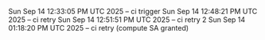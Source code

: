 Sun Sep 14 12:33:05 PM UTC 2025 – ci trigger
Sun Sep 14 12:48:21 PM UTC 2025 – ci retry
Sun Sep 14 12:51:51 PM UTC 2025 – ci retry 2
Sun Sep 14 01:18:20 PM UTC 2025 – ci retry (compute SA granted)
